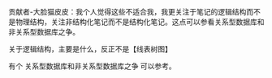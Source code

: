 贡献者-大脸猫皮皮：我个人觉得这些不适合我，我更关注于笔记的逻辑结构而不是物理结构，关注非结构化笔记而不是结构化笔记。这点可以参看关系型数据库和非关系型数据库之争。

关于逻辑结构，主要是什么，反正不是【线表树图】

有个 关系型数据库和非关系型数据库之争 可以参考。